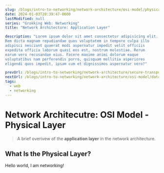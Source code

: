 ```yaml
---
slug: /blogs/intro-to-networking/network-architecture/osi-model/physical-layer
date: 2024-01-03T20:39:47-0600
lastModified: null
series: "Grokking Web: Networking"
title: "Network Architecture: Application Layer"

description: "Lorem ipsum dolor sit amet consectetur adipisicing elit. 
Rem dicta magnam repudiandae quos voluptatem in tempore culpa illo 
adipisci nesciunt quaerat modi aspernatur impedit velit officiis 
expedita officia laborum quasi eos est, nostrum molestiae. Rerum 
earum vero recusandae eius. Facere maxime animi dolorum eaque 
voluptatibus nam perferendis porro, quisquam mollitia asperiores 
eligendi quos impedit, ipsam cum et dignissimos aspernatur vero?"

prevUrl: /blogs/intro-to-networking/network-architecture/secure-transport-layer
nextUrl: /blogs/intro-to-networking/network-architecture/osi-model/data-link-layer
tags:
  - web
  - networking
---
```


# Network Architecutre: OSI Model - Physical Layer
> A brief overivew of the **application layer** in the
> network architecture.

## What Is the Physical Layer?
Hello world, I am networking!